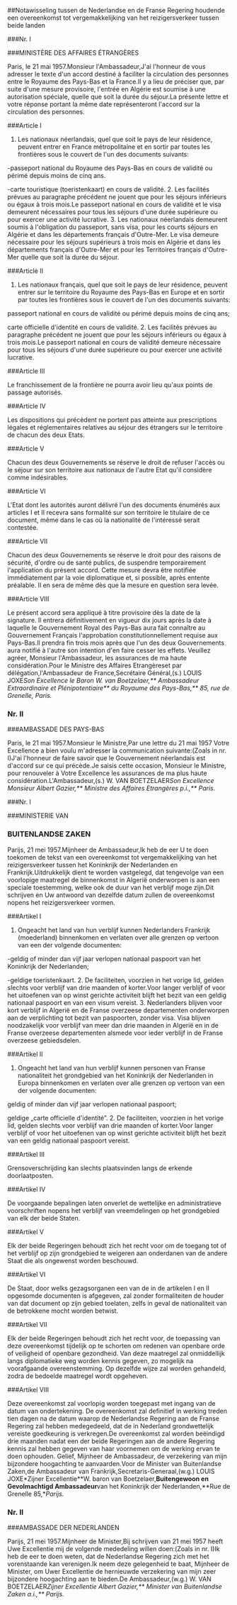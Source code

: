 <meta http-equiv='Content-Type' content='text/html; charset=utf-8' />

##Notawisseling tussen de Nederlandse en de Franse Regering houdende een overeenkomst tot vergemakkelijking van het reizigersverkeer tussen beide landen

###Nr. I 

###MINISTÈRE DES AFFAIRES ÉTRANGÈRES

Paris, le 21 mai 1957.Monsieur l'Ambassadeur,J'ai l'honneur de vous adresser le texte d'un accord destiné à faciliter la circulation des personnes entre le Royaume des Pays-Bas et la France.Il y a lieu de préciser que, par suite d'une mesure provisoire, l'entrée en Algérie est soumise à une autorisation spéciale, quelle que soit la durée du séjour.La présente lettre et votre réponse portant la même date représenteront l'accord sur la circulation des personnes.

###Article I 

1. Les nationaux néerlandais, quel que soit le pays de leur résidence, peuvent entrer en France métropolitaine et en sortir par toutes les frontières sous le couvert de l'un des documents suivants:

-passeport national du Royaume des Pays-Bas en cours de validité ou périmé depuis moins de cinq ans.

-carte touristique (toeristenkaart) en cours de validité.
2. Les facilités prévues au paragraphe précédent ne jouent que pour les séjours inférieurs ou égaux à trois mois.Le passeport national en cours de validité et le visa demeurent nécessaires pour tous les séjours d'une durée supérieure ou pour exercer une activité lucrative.
3. Les nationaux néerlandais demeurent soumis à l'obligation du passeport, sans visa, pour les courts séjours en Algérie et dans les départements français d'Outre-Mer. Le visa demeure nécessaire pour les séjours supérieurs à trois mois en Algérie et dans les départements français d'Outre-Mer et pour les Territoires français d'Outre-Mer quelle que soit la durée du séjour.

###Article II 

1. Les nationaux français, quel que soit le pays de leur résidence, peuvent entrer sur le territoire du Royaume des Pays-Bas en Europe et en sortir par toutes les frontières sous le couvert de l'un des documents suivants:

passeport national en cours de validité ou périmé depuis moins de cinq ans;

carte officielle d'identité en cours de validité.
2. Les facilités prévues au paragraphe précédent ne jouent que pour les séjours inférieurs ou égaux à trois mois.Le passeport national en cours de validité demeure nécessaire pour tous les séjours d'une durée supérieure ou pour exercer une activité lucrative.

###Article III 

Le franchissement de la frontière ne pourra avoir lieu qu'aux points de passage autorisés.

###Article IV 

Les dispositions qui précèdent ne portent pas atteinte aux prescriptions légales et réglementaires relatives au séjour des étrangers sur le territoire de chacun des deux Etats.

###Article V 

Chacun des deux Gouvernements se réserve le droit de refuser l'accès ou le séjour sur son territoire aux nationaux de l'autre Etat qu'il considère comme indésirables.

###Article VI 

L'Etat dont les autorités auront délivré l'un des documents énumérés aux articles I et II recevra sans formalité sur son territoire le titulaire de ce document, même dans le cas où la nationalité de l'intéressé serait contestée.

###Article VII 

Chacun des deux Gouvernements se réserve le droit pour des raisons de sécurité, d'ordre ou de santé publics, de suspendre temporairement l'application du présent accord. Cette mesure devra être notifiée immédiatement par la voie diplomatique et, si possible, après entente préalable. Il en sera de même dès que la mesure en question sera levée.

###Article VIII 

Le présent accord sera appliqué à titre provisoire dès la date de la signature. Il entrera définitivement en vigueur dix jours après la date à laquelle le Gouvernement Royal des Pays-Bas aura fait connaître au Gouvernement Français l'approbation constitutionnellement requise aux Pays-Bas.Il prendra fin trois mois après que l'un des deux Gouvernements aura notifié à l'autre son intention d'en faire cesser les effets.
Veuillez agréer, Monsieur l'Ambassadeur, les assurances de ma haute considération.Pour le Ministre des Affaires Etrangèreset par délégation,l'Ambassadeur de France,Secrétaire Général,(s.) LOUIS JOXE*Son Excellence le Baron W. van Boetzelaer,** Ambassadeur Extraordinaire et Plénipotentiaire** du Royaume des Pays-Bas,** 85, rue de Grenelle, Paris.*

### Nr.  II  

###AMBASSADE DES PAYS-BAS

Paris, le 21 mai 1957.Monsieur le Ministre,Par une lettre du 21 mai 1957 Votre Excellence a bien voulu m'adresser la communication suivante:(Zoals in nr. I)J'ai l'honneur de faire savoir que le Gouvernement néerlandais est d'accord sur ce qui précède.Je saisis cette occasion, Monsieur le Ministre, pour renouveler à Votre Excellence les assurances de ma plus haute considération.L'Ambassadeur,(s.) W. VAN BOETZELAER*Son Excellence Monsieur Albert Gazier,** Ministre des Affaires Etrangères p.i.,** Paris.*

###Nr. I 

###MINISTERIE VAN

### BUITENLANDSE ZAKEN

Parijs, 21 mei 1957.Mijnheer de Ambassadeur,Ik heb de eer U te doen toekomen de tekst van een overeenkomst tot vergemakkelijking van het reizigersverkeer tussen het Koninkrijk der Nederlanden en Frankrijk.Uitdrukkelijk dient te worden vastgelegd, dat tengevolge van een voorlopige maatregel de binnenkomst in Algerië onderworpen is aan een speciale toestemming, welke ook de duur van het verblijf moge zijn.Dit schrijven en Uw antwoord van dezelfde datum zullen de overeenkomst nopens het reizigersverkeer vormen.

###Artikel I 

1. Ongeacht het land van hun verblijf kunnen Nederlanders Frankrijk (moederland) binnenkomen en verlaten over alle grenzen op vertoon van een der volgende documenten:

-geldig of minder dan vijf jaar verlopen nationaal paspoort van het Koninkrijk der Nederlanden;

-geldige toeristenkaart.
2. De faciliteiten, voorzien in het vorige lid, gelden slechts voor verblijf van drie maanden of korter.Voor langer verblijf of voor het uitoefenen van op winst gerichte activiteit blijft het bezit van een geldig nationaal paspoort en van een visum vereist.
3. Nederlanders blijven voor kort verblijf in Algerië en de Franse overzeese departementen onderworpen aan de verplichting tot bezit van paspoorten, zonder visa. Visa blijven noodzakelijk voor verblijf van meer dan drie maanden in Algerië en in de Franse overzeese departementen alsmede voor ieder verblijf in de Franse overzeese gebiedsdelen.

###Artikel II 

1. Ongeacht het land van hun verblijf kunnen personen van Franse nationaliteit het grondgebied van het Koninkrijk der Nederlanden in Europa binnenkomen en verlaten over alle grenzen op vertoon van een der volgende documenten:

geldig of minder dan vijf jaar verlopen nationaal paspoort;

geldige „carte officielle d'identité”.
2. De faciliteiten, voorzien in het vorige lid, gelden slechts voor verblijf van drie maanden of korter.Voor langer verblijf of voor het uitoefenen van op winst gerichte activiteit blijft het bezit van een geldig nationaal paspoort vereist.

###Artikel III 

Grensoverschrijding kan slechts plaatsvinden langs de erkende doorlaatposten.

###Artikel IV 

De voorgaande bepalingen laten onverlet de wettelijke en administratieve voorschriften nopens het verblijf van vreemdelingen op het grondgebied van elk der beide Staten.

###Artikel V 

Elk der beide Regeringen behoudt zich het recht voor om de toegang tot of het verblijf op zijn grondgebied te weigeren aan onderdanen van de andere Staat die als ongewenst worden beschouwd.

###Artikel VI 

De Staat, door welks gezagsorganen een van de in de artikelen I en II opgesomde documenten is afgegeven, zal zonder formaliteiten de houder van dat document op zijn gebied toelaten, zelfs in geval de nationaliteit van de betrokkene mocht worden betwist.

###Artikel VII 

Elk der beide Regeringen behoudt zich het recht voor, de toepassing van deze overeenkomst tijdelijk op te schorten om redenen van openbare orde of veiligheid of openbare gezondheid. Van deze maatregel zal onmiddellijk langs diplomatieke weg worden kennis gegeven, zo mogelijk na voorafgaande overeenstemming. Op dezelfde wijze zal worden gehandeld, zodra de bedoelde maatregel wordt opgeheven.

###Artikel VIII 

Deze overeenkomst zal voorlopig worden toegepast met ingang van de datum van ondertekening. De overeenkomst zal definitief in werking treden tien dagen na de datum waarop de Nederlandse Regering aan de Franse Regering zal hebben medegedeeld, dat de in Nederland grondwettelijk vereiste goedkeuring is verkregen.De overeenkomst zal worden beëindigd drie maanden nadat een der beide Regeringen aan de andere Regering kennis zal hebben gegeven van haar voornemen om de werking ervan te doen ophouden.
Gelief, Mijnheer de Ambassadeur, de verzekering van mijn bijzondere hoogachting te aanvaarden.Voor de Minister van Buitenlandse Zaken,de Ambassadeur van Frankrijk,Secretaris-Generaal,(w.g.) LOUIS JOXE*Zijner Excellentie**W. baron van Boetzelaer,**Buitengewoon en Gevolmachtigd Ambassadeur**van het Koninkrijk der Nederlanden,**Rue de Grenelle 85,**Parijs.*

### Nr.  II  

###AMBASSADE DER NEDERLANDEN

Parijs, 21 mei 1957.Mijnheer de Minister,Bij schrijven van 21 mei 1957 heeft Uwe Excellentie mij de volgende mededeling willen doen:(Zoals in nr. I)Ik heb de eer te doen weten, dat de Nederlandse Regering zich met het vorenstaande kan verenigen.Ik neem deze gelegenheid te baat, Mijnheer de Minister, om Uwer Excellentie de hernieuwde verzekering van mijn zeer bijzondere hoogachting aan te bieden.De Ambassadeur,(w.g.) W. VAN BOETZELAER*Zijner Excellentie Albert Gazier,** Minister van Buitenlandse Zaken a.i.,** Parijs.*
